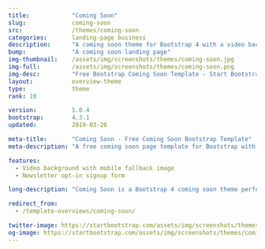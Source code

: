 ```yaml
---
title:            "Coming Soon"
slug:             coming-soon
src:              /themes/coming-soon
categories:       landing-page business
description:      "A coming soon theme for Bootstrap 4 with a video background, social icons, and a newsletter signup"
bump:             "A coming soon landing page"
img-thumbnail:    /assets/img/screenshots/themes/coming-soon.jpg
img-full:         /assets/img/screenshots/themes/coming-soon.png
img-desc:         "Free Bootstrap Coming Soon Template - Start Bootstrap"
layout:           overview-theme
type:             theme
rank: 10

version:          5.0.4
bootstrap:        4.3.1
updated:          2019-03-26

meta-title:       "Coming Soon - Free Coming Soon Bootstrap Template"
meta-description: "A free coming soon page template for Bootstrap with a newsletter signup and a video background."

features:
  - Video background with mobile fallback image
  - Newsletter opt-in signup form

long-description: "Coming Soon is a Bootstrap 4 coming soon theme perfect to act as your landing page for a project that is under construction! It features a video background image with a newsletter signup form!"

redirect_from:
  - /template-overviews/coming-soon/

twitter-image: https://startbootstrap.com/assets/img/screenshots/themes/twitter/coming-soon.png
og-image: https://startbootstrap.com/assets/img/screenshots/themes/coming-soon.png
---
```

